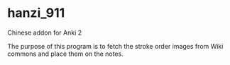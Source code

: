 # hanzi_911
Chinese addon for Anki 2

The purpose of this program is to fetch the stroke order images from Wiki commons and place them on the notes.
